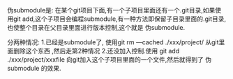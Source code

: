 伪submodule是: 
	在某个git项目下面,有一个子项目里面还有一个.git目录,如果使用git add,这个子项目会编程submodule,有一种方法即保留子目录里面的.git目录,也使整个目录在父目录里面进行版本控制,这个就是 伪submodule.

分两种情况:
1.已经是submodule了, 使用git rm —cached  ./xxx/project/ 从git里面删除这个东西 ,然后走第2种情况
2.还没加入控制.使用 git add ./xxx/project/xxxfile 向git加入这个子项目里面的一个文件,然后就得到了 伪submodule 的效果.